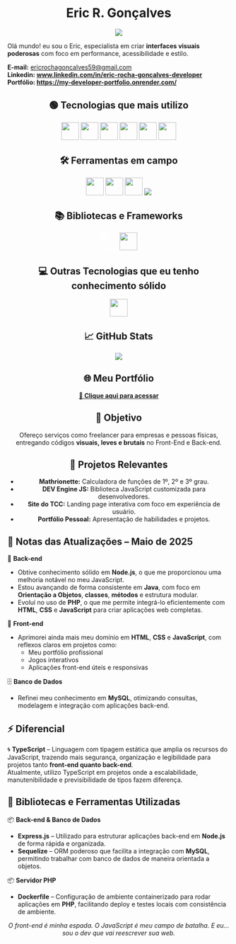 


 <h1 align="center"> Eric R. Gonçalves </h1>

<p align="center">
  <img src="https://readme-typing-svg.herokuapp.com?font=Fira+Code&size=22&pause=1000&center=true&vCenter=true&width=435&lines=Desenvolvedor+Front+End;tecnologia+e+inovação;Sempre+em+busca+de+novos+desafios&color=FFFFFF" />
</p>



<p align="center">
  
  Olá mundo! eu sou o Eric, especialista em criar <strong>interfaces visuais poderosas</strong> com foco em performance, acessibilidade e estilo.
  
  <strong>E-mail:</strong> ericrochagoncalves59@gmail.com<br>
  <strong>Linkedin: www.linkedin.com/in/eric-rocha-goncalves-developer </strong> <br>
  <strong>Portfólio: https://my-developer-portfolio.onrender.com/</strong>
</p>

<h2 align="center">🟢 Tecnologias que mais utilizo</h2>

<p align="center">
  <img src="https://cdn.jsdelivr.net/gh/devicons/devicon/icons/html5/html5-original.svg" height="40"/>
  <img src="https://cdn.jsdelivr.net/gh/devicons/devicon/icons/css3/css3-original.svg" height="40"/>
  <img src="https://cdn.jsdelivr.net/gh/devicons/devicon/icons/javascript/javascript-original.svg" height="40"/>
 
  <img src="https://cdn.jsdelivr.net/gh/devicons/devicon/icons/java/java-original.svg" height="40"/>
  
  <img src="https://cdn.jsdelivr.net/gh/devicons/devicon/icons/php/php-original.svg" height="40"/>
   <img src="https://cdn.jsdelivr.net/gh/devicons/devicon/icons/mysql/mysql-original.svg" height="40"/>
</p>

<h2 align="center">🛠️ Ferramentas em campo</h2>

<p align="center">
  <img src="https://cdn.jsdelivr.net/gh/devicons/devicon/icons/vscode/vscode-original.svg" height="40"/>
  <img src="https://cdn.jsdelivr.net/gh/devicons/devicon/icons/git/git-original.svg" height="40"/>
  <img src="https://cdn.jsdelivr.net/gh/devicons/devicon/icons/github/github-original.svg" height="40"/>
  <img src="https://img.shields.io/badge/Render-00FF7F?style=for-the-badge&logo=render&logoColor=black">
</p>


<h2 align="center">📚 Bibliotecas e Frameworks</h2>

<p align="center">
  <img src="https://cdn.jsdelivr.net/gh/devicons/devicon/icons/express/express-original.svg" height="40" style="filter: brightness(0) invert(1);" />
  <img src="https://cdn.jsdelivr.net/gh/devicons/devicon/icons/sequelize/sequelize-original.svg" height="40"/>


</p>


<h2 align="center">💻 Outras Tecnologias que eu tenho conhecimento sólido</h2>

<p align="center">
 <img src="https://cdn.jsdelivr.net/gh/devicons/devicon/icons/nodejs/nodejs-original.svg" height="40"/>
</p>

<h2 align="center">📈 GitHub Stats</h2>


<p align="center">
  <img src="https://github-readme-stats.vercel.app/api/top-langs?username=EricRochaGoncalves&layout=compact&langs_count=10&theme=dark&hide_border=false&card_width=414" />
</p>






<h2 align="center">🌐 Meu Portfólio</h2>

<p align="center">
  <a href="https://my-developer-portfolio.onrender.com"><strong>🔗 Clique aqui para acessar</strong></a>
</p>

<h2 align="center">🎯 Objetivo</h2>

<p align="center">
  Ofereço serviços como freelancer para empresas e pessoas físicas, entregando códigos <strong>visuais, leves e brutais</strong> no Front-End e Back-end.
</p>

<h2 align="center">💼 Projetos Relevantes</h2>

<ul align="center">
  <li><strong>Mathrionette:</strong> Calculadora de funções de 1º, 2º e 3º grau.</li>
  <li><strong>DEV Engine JS:</strong> Biblioteca JavaScript customizada para desenvolvedores.</li>
  <li><strong>Site do TCC:</strong> Landing page interativa com foco em experiência de usuário.</li>
  <li><strong>Portfólio Pessoal:</strong> Apresentação de habilidades e projetos.</li>
</ul>

## 📌 Notas das Atualizações – Maio de 2025

🧠 **Back-end**
- Obtive conhecimento sólido em **Node.js**, o que me proporcionou uma melhoria notável no meu JavaScript.
- Estou avançando de forma consistente em **Java**, com foco em **Orientação a Objetos**, **classes**, **métodos** e estrutura modular.
- Evoluí no uso de **PHP**, o que me permite integrá-lo eficientemente com **HTML**, **CSS** e **JavaScript** para criar aplicações web completas.

🎨 **Front-end**
- Aprimorei ainda mais meu domínio em **HTML**, **CSS** e **JavaScript**, com reflexos claros em projetos como:
  - Meu portfólio profissional
  - Jogos interativos
  - Aplicações front-end úteis e responsivas

🗄️ **Banco de Dados**
- Refinei meu conhecimento em **MySQL**, otimizando consultas, modelagem e integração com aplicações back-end.

## ⚡ Diferencial

🌀 **TypeScript** – Linguagem com tipagem estática que amplia os recursos do JavaScript, trazendo mais segurança, organização e legibilidade para projetos tanto **front-end quanto back-end**.  
Atualmente, utilizo TypeScript em projetos onde a escalabilidade, manutenibilidade e previsibilidade de tipos fazem diferença.


## 🧰 Bibliotecas e Ferramentas Utilizadas

📦 **Back-end & Banco de Dados**
- **Express.js** – Utilizado para estruturar aplicações back-end em **Node.js** de forma rápida e organizada.
- **Sequelize** – ORM poderoso que facilita a integração com **MySQL**, permitindo trabalhar com banco de dados de maneira orientada a objetos.

📦 **Servidor PHP**
- **Dockerfile** – Configuração de ambiente containerizado para rodar aplicações em **PHP**, facilitando deploy e testes locais com consistência de ambiente.

<p align="center"><i>O front-end é minha espada. O JavaScript é meu campo de batalha. E eu... sou o dev que vai reescrever sua web.</i></p>
